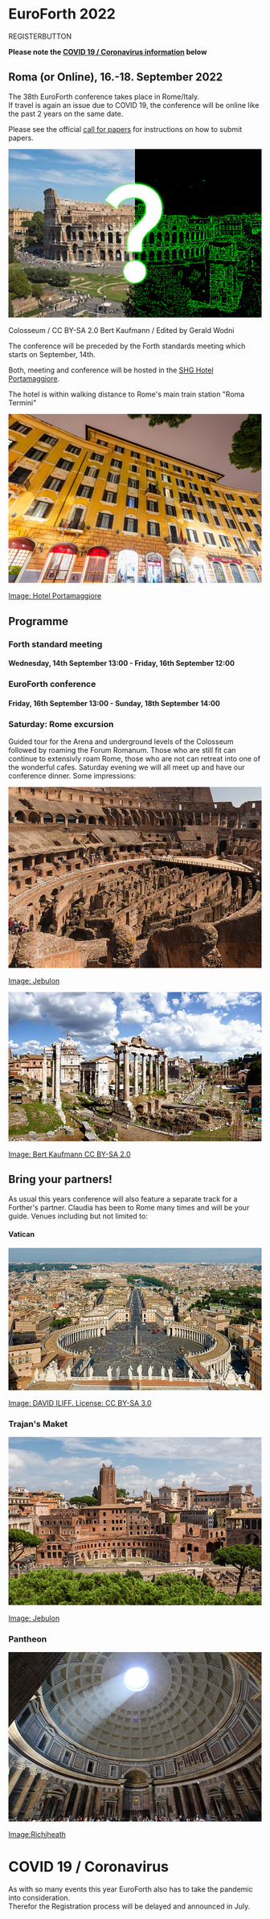 # EuroForth 2022
REGISTERBUTTON

__Please note the [COVID 19 / Coronavirus information](#covid-19--coronavirus) below__

## Roma (or Online), 16.-18. September 2022
The 38th EuroForth conference takes place in Rome/Italy.\
If travel is again an issue due to COVID 19, the conference will be online like the past 2 years on the same date.

Please see the official [call for papers](http://www.euroforth.org/ef22/cfp.html) for instructions on how to submit papers.

![Colosseum / CC BY-SA 2.0 Bert Kaufmann / Edited by Gerald Wodni](/images/2022/colosseum-or-online.jpg)

Colosseum / CC BY-SA 2.0 Bert Kaufmann / Edited by Gerald Wodni

The conference will be preceded by the Forth standards meeting which starts on September, 14th.

Both, meeting and conference will be hosted in the [SHG Hotel Portamaggiore](http://www.hotelportamaggiore.it/).

The hotel is within walking distance to Rome's main train station "Roma Termini"

![SHG Hotel Portamaggiore Roma](/images/2021/hotel.jpg)

[Image: Hotel Portamaggiore](https://www.hotelportamaggiore.it/de/home_villa-2-2/)

## Programme

### Forth standard meeting
#### Wednesday, 14th September 13:00 - Friday, 16th September 12:00

### EuroForth conference
#### Friday, 16th September 13:00 - Sunday, 18th September 14:00

### Saturday: Rome excursion
Guided tour for the Arena and underground levels of the Colosseum followed by roaming the Forum Romanum.
Those who are still fit can continue to extensivly roam Rome, those who are not can retreat into one of the wonderful cafes.
Saturday evening we will all meet up and have our conference dinner. Some impressions:

![Colosseum Arena](/images/2021/colosseumArena.jpg)

[Image: Jebulon](https://commons.wikimedia.org/wiki/File:Colosseum_ovale_sous-sol_Rome_Italy.jpg)

![Forum Romanum](/images/2021/forumRomanum.jpg)

[Image:  Bert Kaufmann CC BY-SA 2.0](https://commons.wikimedia.org/wiki/File:Foro_Romano_Forum_Romanum_Roman_Forum_(8043630550).jpg)


## Bring your partners!

As usual this years conference will also feature a separate track for a Forther's partner.
Claudia has been to Rome many times and will be your guide. Venues including but not limited to:

#### Vatican
![Vatican](/images/2021/vatican.jpg)

[Image: DAVID ILIFF. License: CC BY-SA 3.0](https://de.wikipedia.org/wiki/Datei:St_Peter%27s_Square,_Vatican_City_-_April_2007.jpg)


### Trajan's Maket
![Trajan's Market](/images/2021/trajansMarket.jpg)

[Image: Jebulon](https://commons.wikimedia.org/wiki/File:Trajan%27s_Market,_Rome,_Italy.jpg)

### Pantheon
![Pantheon](/images/2021/pantheon.jpg)

[Image:Richjheath](https://commons.wikimedia.org/wiki/File:Internal_Pantheon_Light.JPG)


# COVID 19 / Coronavirus

As with so many events this year EuroForth also has to take the pandemic into consideration. \
Therefor the Registration process will be delayed and announced in July.

<!--
## Registration process

The following procedure is very different from previous years, please bear with us.

1. Please register if you want to attend, also if you do not know yet if you will be able to attend. Registrations this year are not binding until the prepayment has been received, see below.
2. The decision for __`Rome`/`Online`__ will be announced on __20th July__ 13:37
    - If __`Online`__ is decided, the conference and the standards meeting will be held online, on the same dates.
    - If __`Rome`__ is decided, proceed to 3.
3. Please transfer at least 30% of your total as soon as possible, it must arrive on our account by 3rd August to ensure your room reservation (required by the hotel - we are forwarding the collective payment). Feel free to transfer the full sum right away, should we need to cancel at short notice, we will return all but the 30% downpayment to the hotel. Please transfer the remainder to arrive no later than 31st August.
4. We assume that the conference can now take place and the pandemic is nothing more but a conversational topic.
5. If however the conference has to be cancelled because of a _2nd wave_ or the like, the conference will be moved to 2021, your 30% down payment are not refundable in that case, but will be valid for the next year in the same hotel.

If you have any open questions to this process, do not hesitate to email us ( Claudia -dot- Wodni on Gmail, Subject: "EuroForth 2020 Registration").

__Registration opens on 20th July__
-->
